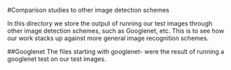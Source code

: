 #Comparison studies to other image detection schemes

In this directory we store the output of running our
test images through other image detection schemes, such as Googlenet, etc.
This is to see how our work stacks up against more general image
recognition schemes.

##Googlenet
The files starting with googlenet- were the result of running a googlenet test on our test images.

